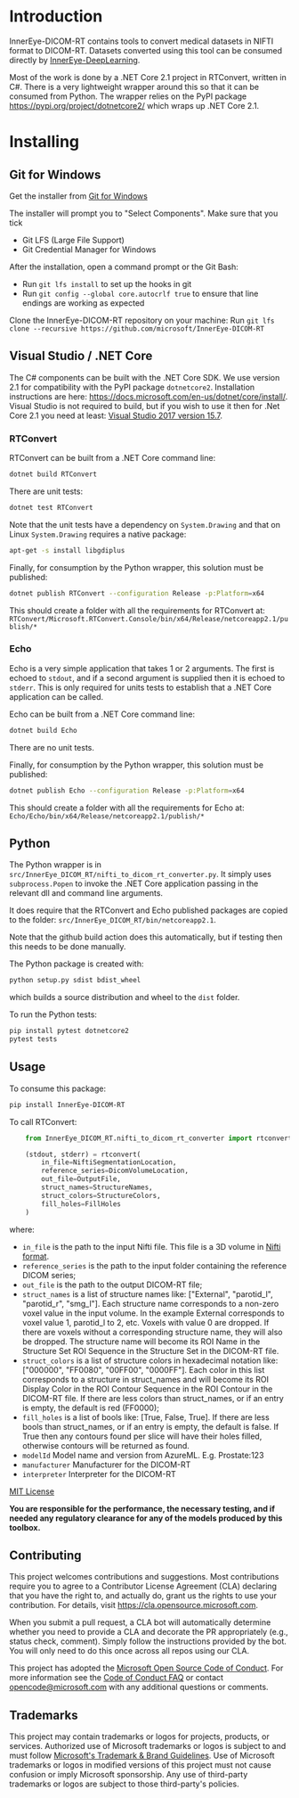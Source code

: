 # Introduction 

InnerEye-DICOM-RT contains tools to convert medical datasets in NIFTI format to DICOM-RT. Datasets converted using 
this tool can be consumed directly by [InnerEye-DeepLearning](https://github.com/microsoft/InnerEye-DeepLearning).

Most of the work is done by a .NET Core 2.1 project in RTConvert, written in C#. There is a very lightweight wrapper
around this so that it can be consumed from Python. The wrapper relies on the PyPI package https://pypi.org/project/dotnetcore2/ which wraps up .NET Core 2.1.

# Installing

## Git for Windows

Get the installer from [Git for Windows](https://git-scm.com/download/win)

 The installer will prompt you to "Select Components". Make sure that you tick 
* Git LFS (Large File Support)
* Git Credential Manager for Windows

After the installation, open a command prompt or the Git Bash:
- Run `git lfs install` to set up the hooks in git
- Run `git config --global core.autocrlf true` to ensure that line endings are working as expected

Clone the InnerEye-DICOM-RT repository on your machine: Run `git lfs clone --recursive https://github.com/microsoft/InnerEye-DICOM-RT`

## Visual Studio / .NET Core

The C# components can be built with the .NET Core SDK. We use version 2.1 for compatibility with the PyPI package `dotnetcore2`.
 Installation instructions are here: https://docs.microsoft.com/en-us/dotnet/core/install/. 
Visual Studio is not required to build, but if you wish to use it then for .Net Core 2.1 you need at least: 
[Visual Studio 2017 version 15.7](https://visualstudio.microsoft.com/vs/?utm_medium=microsoft&utm_source=docs.microsoft.com&utm_campaign=inline+link).

### RTConvert

RTConvert can be built from a .NET Core command line:

```bash
dotnet build RTConvert
```

There are unit tests:

```bash
dotnet test RTConvert
```

Note that the unit tests have a dependency on `System.Drawing` and that on Linux `System.Drawing` requires a native package:

```bash
apt-get -s install libgdiplus
```

Finally, for consumption by the Python wrapper, this solution must be published:

```bash
dotnet publish RTConvert --configuration Release -p:Platform=x64
```

This should create a folder with all the requirements for RTConvert at: 
`RTConvert/Microsoft.RTConvert.Console/bin/x64/Release/netcoreapp2.1/publish/*`

### Echo

Echo is a very simple application that takes 1 or 2 arguments. The first is echoed to `stdout`, and if a 
second argument is supplied then it is echoed to `stderr`. This is only required for units tests to establish
that a .NET Core application can be called.

Echo can be built from a .NET Core command line:

```bash
dotnet build Echo
```

There are no unit tests.

Finally, for consumption by the Python wrapper, this solution must be published:

```bash
dotnet publish Echo --configuration Release -p:Platform=x64
```

This should create a folder with all the requirements for Echo at: `Echo/Echo/bin/x64/Release/netcoreapp2.1/publish/*`

## Python

The Python wrapper is in `src/InnerEye_DICOM_RT/nifti_to_dicom_rt_converter.py`. It simply uses `subprocess.Popen` to invoke
the .NET Core application passing in the relevant dll and command line arguments.

It does require that the RTConvert and Echo published packages are copied to the folder: `src/InnerEye_DICOM_RT/bin/netcoreapp2.1`.

Note that the github build action does this automatically, but if testing then this needs to be done
manually.

The Python package is created with:

```bash
python setup.py sdist bdist_wheel
```
which builds a source distribution and wheel to the `dist` folder.

To run the Python tests:

```bash
pip install pytest dotnetcore2
pytest tests
```

## Usage

To consume this package:

```bash
pip install InnerEye-DICOM-RT
```

To call RTConvert:

```python
    from InnerEye_DICOM_RT.nifti_to_dicom_rt_converter import rtconvert

    (stdout, stderr) = rtconvert(
        in_file=NiftiSegmentationLocation,
        reference_series=DicomVolumeLocation,
        out_file=OutputFile,
        struct_names=StructureNames,
        struct_colors=StructureColors,
        fill_holes=FillHoles
    )
```

where:
* `in_file` is the path to the input Nifti file. This file is a 3D volume in [Nifti format](https://nifti.nimh.nih.gov/).
* `reference_series` is the path to the input folder containing the reference DICOM series;
* `out_file` is the path to the output DICOM-RT file;
* `struct_names` is a list of structure names like: ["External", "parotid_l", "parotid_r", "smg_l"].
    Each structure name corresponds to a non-zero voxel value in the input volume. In the example External corresponds to voxel
    value 1, parotid_l to 2, etc. Voxels with value 0 are dropped.
    If there are voxels without a corresponding structure name, they will also be dropped.
    The structure name will become its ROI Name in the Structure Set ROI Sequence in the Structure Set in the DICOM-RT file.
* `struct_colors` is a list of structure colors in hexadecimal notation like: ["000000", "FF0080", "00FF00", "0000FF"].
    Each color in this list corresponds to a structure in struct_names and will become its ROI Display Color
    in the ROI Contour Sequence in the ROI Contour in the DICOM-RT file.
    If there are less colors than struct_names, or if an entry is empty, the default is red (FF0000);
* `fill_holes` is a list of bools like: [True, False, True].
    If there are less bools than struct_names, or if an entry is empty, the default is false.
    If True then any contours found per slice will have their holes filled, otherwise contours will be returned
    as found.
* `modelId` Model name and version from AzureML. E.g. Prostate:123
* `manufacturer` Manufacturer for the DICOM-RT
* `interpreter` Interpreter for the DICOM-RT    

[MIT License](LICENSE)

**You are responsible for the performance, the necessary testing, and if needed any regulatory clearance for
 any of the models produced by this toolbox.**

## Contributing

This project welcomes contributions and suggestions.  Most contributions require you to agree to a
Contributor License Agreement (CLA) declaring that you have the right to, and actually do, grant us
the rights to use your contribution. For details, visit https://cla.opensource.microsoft.com.

When you submit a pull request, a CLA bot will automatically determine whether you need to provide
a CLA and decorate the PR appropriately (e.g., status check, comment). Simply follow the instructions
provided by the bot. You will only need to do this once across all repos using our CLA.

This project has adopted the [Microsoft Open Source Code of Conduct](https://opensource.microsoft.com/codeofconduct/).
For more information see the [Code of Conduct FAQ](https://opensource.microsoft.com/codeofconduct/faq/) or
contact [opencode@microsoft.com](mailto:opencode@microsoft.com) with any additional questions or comments.

## Trademarks

This project may contain trademarks or logos for projects, products, or services. Authorized use of Microsoft 
trademarks or logos is subject to and must follow 
[Microsoft's Trademark & Brand Guidelines](https://www.microsoft.com/en-us/legal/intellectualproperty/trademarks/usage/general).
Use of Microsoft trademarks or logos in modified versions of this project must not cause confusion or imply Microsoft sponsorship.
Any use of third-party trademarks or logos are subject to those third-party's policies.
